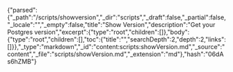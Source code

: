 {"parsed":{"_path":"/scripts/showversion","_dir":"scripts","_draft":false,"_partial":false,"_locale":"","_empty":false,"title":"Show Version","description":"Get your Postgres version","excerpt":{"type":"root","children":[]},"body":{"type":"root","children":[],"toc":{"title":"","searchDepth":2,"depth":2,"links":[]}},"_type":"markdown","_id":"content:scripts:showVersion.md","_source":"content","_file":"scripts/showVersion.md","_extension":"md"},"hash":"06dAs6hZMB"}